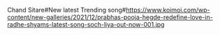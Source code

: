 Chand Sitare#New latest Trending song#https://www.koimoi.com/wp-content/new-galleries/2021/12/prabhas-pooja-hegde-redefine-love-in-radhe-shyams-latest-song-soch-liya-out-now-001.jpg
